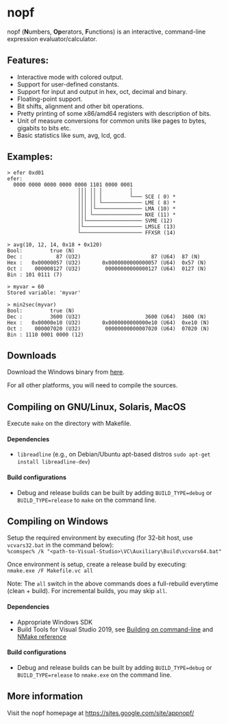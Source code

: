 # nopf

nopf (**N**umbers, **Op**erators, **F**unctions) is an interactive, command-line expression evaluator/calculator.

## Features:
* Interactive mode with colored output.
* Support for user-defined constants.
* Support for input and output in hex, oct, decimal and binary.
* Floating-point support.
* Bit shifts, alignment and other bit operations.
* Pretty printing of some x86/amd64 registers with description of bits.
* Unit of measure conversions for common units like pages to bytes, gigabits to bits etc.
* Basic statistics like sum, avg, lcd, gcd.

## Examples:
```
> efer 0xd01
efer:
  0000 0000 0000 0000 0000 1101 0000 0001
                       │││ ││ │         │
                       │││ ││ │         └─── SCE ( 0) *
                       │││ ││ └───────────── LME ( 8) *
                       │││ │└─────────────── LMA (10) *
                       │││ └──────────────── NXE (11) *
                       ││└────────────────── SVME (12)
                       │└─────────────────── LMSLE (13)
                       └──────────────────── FFXSR (14)

> avg(10, 12, 14, 0x18 + 0x120)
Bool:         true (N)
Dec :           87 (U32)                       87 (U64)  87 (N)
Hex :   0x00000057 (U32)       0x0000000000000057 (U64)  0x57 (N)
Oct :    000000127 (U32)        00000000000000127 (U64)  0127 (N)
Bin : 101 0111 (7)

> myvar = 60
Stored variable: 'myvar'

> min2sec(myvar)
Bool:         true (N)
Dec :         3600 (U32)                     3600 (U64)  3600 (N)
Hex :   0x00000e10 (U32)       0x0000000000000e10 (U64)  0xe10 (N)
Oct :    000007020 (U32)        00000000000007020 (U64)  07020 (N)
Bin : 1110 0001 0000 (12)
```
## Downloads
Download the Windows binary from [here](https://sites.google.com/site/appnopf/downloads).

For all other platforms, you will need to compile the sources.

## Compiling on GNU/Linux, Solaris, MacOS
Execute `make` on the directory with Makefile.

#### Dependencies
* `libreadline` (e.g., on Debian/Ubuntu apt-based distros `sudo apt-get install libreadline-dev`)

#### Build configurations
* Debug and release builds can be built by adding `BUILD_TYPE=debug` or `BUILD_TYPE=release` to `make` on the command line.

## Compiling on Windows
Setup the required environment by executing (for 32-bit host, use `vcvars32.bat` in the command below):  
`%comspec% /k "<path-to-Visual-Studio>\VC\Auxiliary\Build\vcvars64.bat"`

Once environment is setup, create a release build by executing:  
`nmake.exe /F Makefile.vc all`

Note: The `all` switch in the above commands does a full-rebuild everytime (clean + build). For incremental builds, you may skip `all`.

#### Dependencies
* Appropriate Windows SDK
* Build Tools for Visual Studio 2019, see [Building on command-line](https://docs.microsoft.com/en-us/cpp/build/building-on-the-command-line?view=vs-2019) and [NMake reference](https://docs.microsoft.com/en-us/cpp/build/reference/nmake-reference?view=vs-2019)

#### Build configurations
* Debug and release builds can be built by adding `BUILD_TYPE=debug` or `BUILD_TYPE=release` to `nmake.exe` on the command line.

## More information
Visit the nopf homepage at https://sites.google.com/site/appnopf/
